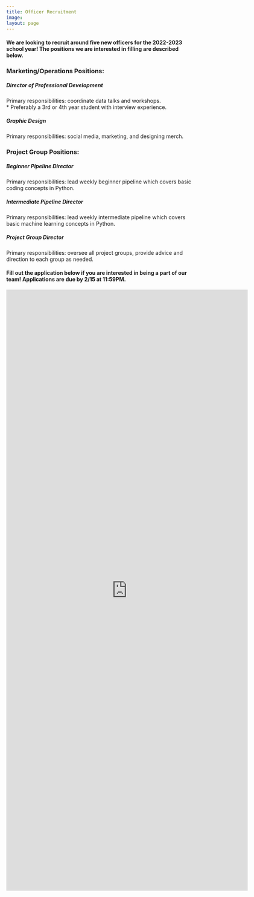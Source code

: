 ```yaml
---
title: Officer Recruitment
image:
layout: page
---
```



#### We are looking to recruit around five new officers for the 2022-2023 school year! The positions we are interested in filling are described below.

### Marketing/Operations Positions:

##### Director of Professional Development 
Primary responsibilities: coordinate data talks and workshops. <br>
\* Preferably a 3rd or 4th year student with interview experience. 
##### Graphic Design
Primary responsibilities: social media, marketing, and designing merch. 

### Project Group Positions:

##### Beginner Pipeline Director
Primary responsibilities: lead weekly beginner pipeline which covers basic coding concepts in Python.
##### Intermediate Pipeline Director
Primary responsibilities: lead weekly intermediate pipeline which covers basic machine learning concepts in Python.
##### Project Group Director
Primary responsibilities: oversee all project groups, provide advice and direction to each group as needed.


#### Fill out the application below if you are interested in being a part of our team! Applications are due by 2/15 at 11:59PM.

<iframe src="https://docs.google.com/forms/d/e/1FAIpQLSeWzXfm4NjfZja0nWSI7FlFKockM2YuhqXwR8rYQ3ZkYgpGsA/viewform?usp=sf_link" width="640" height="1589" frameborder="0" marginheight="0" marginwidth="0">Loading…</iframe>
